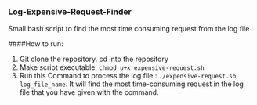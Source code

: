 ### Log-Expensive-Request-Finder

Small bash script to find the most time consuming request from the log file

####How to run:
1. Git clone the repository. cd into the repository
2. Make script executable: `chmod u+x expensive-request.sh`
3. Run this Command to process the log file : `./expensive-request.sh log_file_name`. It will find the most time-consuming request in the log file that you have given with the command.
